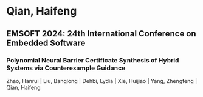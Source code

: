 # Qian, Haifeng

## EMSOFT 2024: 24th International Conference on Embedded Software

### Polynomial Neural Barrier Certificate Synthesis of Hybrid Systems via Counterexample Guidance
Zhao, Hanrui | Liu, Banglong | Dehbi, Lydia | Xie, Huijiao | Yang, Zhengfeng | Qian, Haifeng

